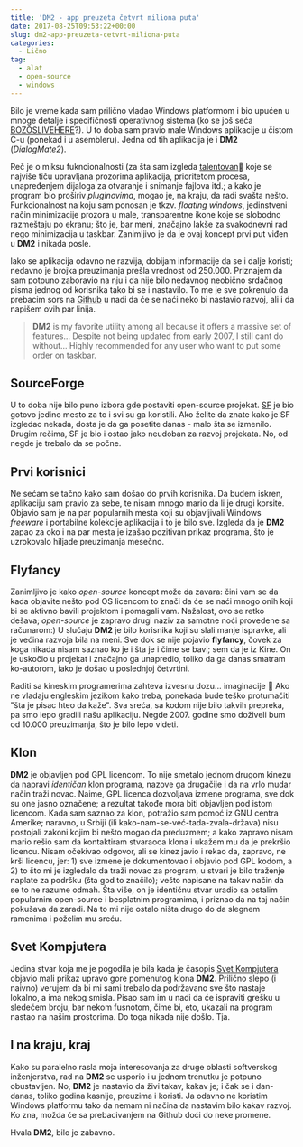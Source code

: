 ```yaml
---
title: 'DM2 - app preuzeta četvrt miliona puta'
date: 2017-08-25T09:53:22+00:00
slug: dm2-app-preuzeta-cetvrt-miliona-puta
categories:
  - Lično
tag:
  - alat
  - open-source
  - windows
---
```


Bilo je vreme kada sam prilično vladao Windows platformom i bio upućen u mnoge detalje i specifičnosti operativnog sistema (ko se još seća [BOZOSLIVEHERE](https://blogs.msdn.microsoft.com/oldnewthing/20031015-00/?p=42163)?). U to doba sam pravio male Windows aplikacije u čistom C-u (ponekad i u asembleru). Jedna od tih aplikacija je i **DM2** (_DialogMate2_).

<!--more-->

Reč je o miksu fukncionalnosti (za šta sam izgleda [talentovan](http://jodd.org)🙂 koje se najviše tiču upravljana prozorima aplikacija, prioritetom procesa, unapređenjem dijaloga za otvaranje i snimanje fajlova itd.; a kako je program bio proširiv _pluginovima_, mogao je, na kraju, da radi svašta nešto. Funkcionalnost na koju sam ponosan je tkzv. _floating windows_, jedinstveni način minimizacije prozora u male, transparentne ikone koje se slobodno razmeštaju po ekranu; što je, bar meni, značajno lakše za svakodnevni rad nego minimizacija u taskbar. Zanimljivo je da je ovaj koncept prvi put viđen u **DM2** i nikada posle.

Iako se aplikacija odavno ne razvija, dobijam informacije da se i dalje koristi; nedavno je brojka preuzimanja prešla vrednost od 250.000. Priznajem da sam potpuno zaboravio na nju i da nije bilo nedavnog neobično srdačnog pisma jednog od korisnika tako bi se i nastavilo. To me je sve pokrenulo da prebacim sors na [Github](https://github.com/igr/dm2) u nadi da će se naći neko bi nastavio razvoj, ali i da napišem ovih par linija.

> **DM2** is my favorite utility among all because it offers a massive set of features... Despite not being updated from early 2007, I still cant do without... Highly recommended for any user who want to put some order on taskbar.

## SourceForge

U to doba nije bilo puno izbora gde postaviti open-source projekat. [SF](http://sourceforge.net) je bio gotovo jedino mesto za to i svi su ga koristili. Ako želite da znate kako je SF izgledao nekada, dosta je da ga posetite danas - malo šta se izmenilo. Drugim rečima, SF je bio i ostao jako neudoban za razvoj projekata. No, od negde je trebalo da se počne.

## Prvi korisnici

Ne sećam se tačno kako sam došao do prvih korisnika. Da budem iskren, aplikaciju sam pravio za sebe, te nisam mnogo mario da li je drugi korsite. Objavio sam je na par popularnih mesta koji su objavljivali Windows _freeware_ i portabilne kolekcije aplikacija i to je bilo sve. Izgleda da je **DM2** zapao za oko i na par mesta je izašao pozitivan prikaz programa, što je uzrokovalo hiljade preuzimanja mesečno.

## Flyfancy

Zanimljivo je kako _open-source_ koncept može da zavara: čini vam se da kada objavite nešto pod OS licencom to znači da će se naći mnogo onih koji bi se aktivno bavili projektom i pomagali vam. Nažalost, ovo se retko dešava; _open-source_ je zapravo drugi naziv za samotne noći provedene sa računarom:) U slučaju **DM2** je bilo korisnika koji su slali manje ispravke, ali je većina razvoja bila na meni. Sve dok se nije pojavio **flyfancy**, čovek za koga nikada nisam saznao ko je i šta je i čime se bavi; sem da je iz Kine. On je uskočio u projekat i značajno ga unapredio, toliko da ga danas smatram ko-autorom, iako je došao u poslednjoj četvrtini.

Raditi sa kineskim programerima zahteva izvesnu dozu... imaginacije 🙂 Ako ne vladaju engleskim jezikom kako treba, ponekada bude teško protumačiti "šta je pisac hteo da kaže". Sva sreća, sa kodom nije bilo takvih prepreka, pa smo lepo gradili našu aplikaciju. Negde 2007. godine smo doživeli bum od 10.000 preuzimanja, što je bilo lepo videti.

## Klon

**DM2** je objavljen pod GPL licencom. To nije smetalo jednom drugom kinezu da napravi _identičan_ klon programa, nazove ga drugačije i da na vrlo mudar način traži novac. Naime, GPL licenca dozvoljava izmene programa, sve dok su one jasno označene; a rezultat takođe mora biti objavljen pod istom licencom. Kada sam saznao za klon, potražio sam pomoć iz GNU centra Amerike; naravno, u Srbiji (ili kako-nam-se-već-tada-zvala-država) nisu postojali zakoni kojim bi nešto mogao da preduzmem; a kako zapravo nisam mario rešio sam da kontaktiram stvaraoca klona i ukažem mu da je prekršio licencu. Nisam očekivao odgovor, ali se kinez javio i rekao da, zapravo, ne krši licencu, jer: 1) sve izmene je dokumentovao i objavio pod GPL kodom, a 2) to što mi je izgledalo da traži novac za program, u stvari je bilo traženje naplate za podršku (šta god to značilo); vešto napisane na takav način da se to ne razume odmah. Šta više, on je identičnu stvar uradio sa ostalim popularnim open-source i besplatnim programima, i priznao da na taj način pokušava da zaradi. Na to mi nije ostalo ništa drugo do da slegnem ramenima i poželim mu sreću.

## Svet Kompjutera

Jedina stvar koja me je pogodila je bila kada je časopis [Svet Kompjutera](http://www.sk.rs/) objavio mali prikaz upravo gore pomenutog klona **DM2**. Prilično slepo (i naivno) verujem da bi mi sami trebalo da podržavano sve što nastaje lokalno, a ima nekog smisla. Pisao sam im u nadi da će ispraviti grešku u sledećem broju, bar nekom fusnotom, čime bi, eto, ukazali na program nastao na našim prostorima. Do toga nikada nije došlo. Tja.

## I na kraju, kraj

Kako su paralelno rasla moja interesovanja za druge oblasti softverskog inženjerstva, rad na **DM2** se usporio i u jednom trenutku je potpuno obustavljen. No, **DM2** je nastavio da živi takav, kakav je; i čak se i dan-danas, toliko godina kasnije, preuzima i koristi. Ja odavno ne koristim Windows platformu tako da nemam ni načina da nastavim bilo kakav razvoj. Ko zna, možda će sa prebacivanjem na Github doći do neke promene.

Hvala **DM2**, bilo je zabavno.
